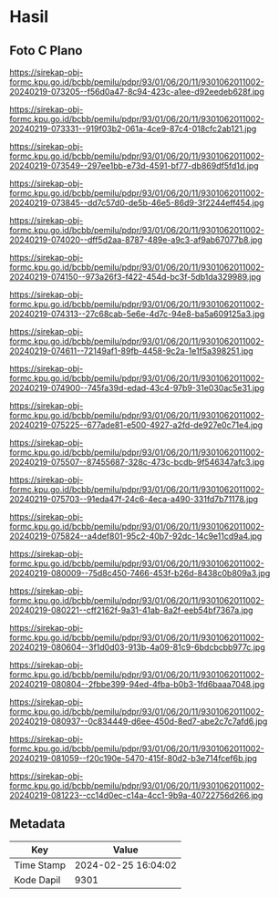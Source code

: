 # Hasil

## Foto C Plano

https://sirekap-obj-formc.kpu.go.id/bcbb/pemilu/pdpr/93/01/06/20/11/9301062011002-20240219-073205--f56d0a47-8c94-423c-a1ee-d92eedeb628f.jpg

https://sirekap-obj-formc.kpu.go.id/bcbb/pemilu/pdpr/93/01/06/20/11/9301062011002-20240219-073331--919f03b2-061a-4ce9-87c4-018cfc2ab121.jpg

https://sirekap-obj-formc.kpu.go.id/bcbb/pemilu/pdpr/93/01/06/20/11/9301062011002-20240219-073549--297ee1bb-e73d-4591-bf77-db869df5fd1d.jpg

https://sirekap-obj-formc.kpu.go.id/bcbb/pemilu/pdpr/93/01/06/20/11/9301062011002-20240219-073845--dd7c57d0-de5b-46e5-86d9-3f2244eff454.jpg

https://sirekap-obj-formc.kpu.go.id/bcbb/pemilu/pdpr/93/01/06/20/11/9301062011002-20240219-074020--dff5d2aa-8787-489e-a9c3-af9ab67077b8.jpg

https://sirekap-obj-formc.kpu.go.id/bcbb/pemilu/pdpr/93/01/06/20/11/9301062011002-20240219-074150--973a26f3-f422-454d-bc3f-5db1da329989.jpg

https://sirekap-obj-formc.kpu.go.id/bcbb/pemilu/pdpr/93/01/06/20/11/9301062011002-20240219-074313--27c68cab-5e6e-4d7c-94e8-ba5a609125a3.jpg

https://sirekap-obj-formc.kpu.go.id/bcbb/pemilu/pdpr/93/01/06/20/11/9301062011002-20240219-074611--72149af1-89fb-4458-9c2a-1e1f5a398251.jpg

https://sirekap-obj-formc.kpu.go.id/bcbb/pemilu/pdpr/93/01/06/20/11/9301062011002-20240219-074900--745fa39d-edad-43c4-97b9-31e030ac5e31.jpg

https://sirekap-obj-formc.kpu.go.id/bcbb/pemilu/pdpr/93/01/06/20/11/9301062011002-20240219-075225--677ade81-e500-4927-a2fd-de927e0c71e4.jpg

https://sirekap-obj-formc.kpu.go.id/bcbb/pemilu/pdpr/93/01/06/20/11/9301062011002-20240219-075507--87455687-328c-473c-bcdb-9f546347afc3.jpg

https://sirekap-obj-formc.kpu.go.id/bcbb/pemilu/pdpr/93/01/06/20/11/9301062011002-20240219-075703--91eda47f-24c6-4eca-a490-331fd7b71178.jpg

https://sirekap-obj-formc.kpu.go.id/bcbb/pemilu/pdpr/93/01/06/20/11/9301062011002-20240219-075824--a4def801-95c2-40b7-92dc-14c9e11cd9a4.jpg

https://sirekap-obj-formc.kpu.go.id/bcbb/pemilu/pdpr/93/01/06/20/11/9301062011002-20240219-080009--75d8c450-7466-453f-b26d-8438c0b809a3.jpg

https://sirekap-obj-formc.kpu.go.id/bcbb/pemilu/pdpr/93/01/06/20/11/9301062011002-20240219-080221--cff2162f-9a31-41ab-8a2f-eeb54bf7367a.jpg

https://sirekap-obj-formc.kpu.go.id/bcbb/pemilu/pdpr/93/01/06/20/11/9301062011002-20240219-080604--3f1d0d03-913b-4a09-81c9-6bdcbcbb977c.jpg

https://sirekap-obj-formc.kpu.go.id/bcbb/pemilu/pdpr/93/01/06/20/11/9301062011002-20240219-080804--2fbbe399-94ed-4fba-b0b3-1fd6baaa7048.jpg

https://sirekap-obj-formc.kpu.go.id/bcbb/pemilu/pdpr/93/01/06/20/11/9301062011002-20240219-080937--0c834449-d6ee-450d-8ed7-abe2c7c7afd6.jpg

https://sirekap-obj-formc.kpu.go.id/bcbb/pemilu/pdpr/93/01/06/20/11/9301062011002-20240219-081059--f20c190e-5470-415f-80d2-b3e714fcef6b.jpg

https://sirekap-obj-formc.kpu.go.id/bcbb/pemilu/pdpr/93/01/06/20/11/9301062011002-20240219-081223--cc14d0ec-c14a-4cc1-9b9a-40722756d266.jpg


## Metadata

| Key        | Value               |
| ---------- | ------------------- |
| Time Stamp | 2024-02-25 16:04:02 |
| Kode Dapil | 9301                |



